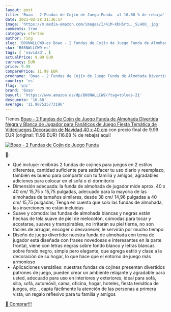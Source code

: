 ```yaml
---
layout: post
title: 'Boao - 2 Fundas de Cojín de Juego Funda  al 16.68 % de rebaja'
date: 2021-02-28 21:36:17
image: 'https://m.media-amazon.com/images/I/41M-KbH5rtL._SL400_.jpg'
comments: true
category: ofertas
author: ring
slug: 'B08NWLLCW9-es Boao - 2 Fundas de Cojín de Juego Funda de Almohada...'
sku: 'B08NWLLCW9-es'
tags: [ 'navidad', ]
actualPrice: 9.99 EUR
currency: EUR
price: 9.99
comparePrice: 11.99 EUR
prodname: 'Boao - 2 Fundas de Cojín de Juego Funda de Almohada Divertida Negra y Blanca de Jugador para Fanáticos de Juego Fiesta Temática de Videojuegos Decoración de Navidad  40 x 40 cm'
country: 'es'
flag: '🇪🇸'
brand: 'Boao'
buyurl: 'https://www.amazon.es/dp/B08NWLLCW9/?tag=tolees-21'
descuento: '16.68'
average: '11.907525773196'
---
```


Tienes [Boao - 2 Fundas de Cojín de Juego Funda de Almohada Divertida Negra y Blanca de Jugador para Fanáticos de Juego Fiesta Temática de Videojuegos Decoración de Navidad  40 x 40 cm](https://www.amazon.es/dp/B08NWLLCW9/?tag=tolees-21) con precio final de  9.99 EUR (original: 11.99 EUR) (16.68 %  de rebaja) aqui!

[![Boao - 2 Fundas de Cojín de Juego Funda ](https://m.media-amazon.com/images/I/41M-KbH5rtL._SL400_.jpg)](https://www.amazon.es/dp/B08NWLLCW9/?tag=tolees-21)

🔎:

- Qué incluye: recibirás 2 fundas de cojines para juegos en 2 estilos diferentes, cantidad suficiente para satisfacer tu uso diario y reemplazo, también es bueno para compartir con tu familia y amigos, agradables adiciones para colocar en el sofá o el dormitorio
- Dimensión adecuada: la funda de almohada de jugador mide aprox. 40 x 40 cm/ 15,75 x 15,75 pulgadas, adecuado para la mayoría de las almohadas de tamaños similares, desde 38 cm/ 14,96 pulgadas a 40 cm/ 15,75 pulgadas; Tenga en cuenta que solo las fundas de almohada, las inserciones no están incluidas
- Suave y cómoda: las fundas de almohada blancas y negras están hechas de tela suave de piel de melocotón, cómodas para tocar y acostarse, suaves y transpirables, no irritarán su piel tierna, no son fáciles de arrugar, encoger o desvanecer, le servirán por mucho tiempo
- Diseño de juego divertido: nuestra funda de almohada con tema de jugador está diseñada con frases novedosas e interesantes en la parte frontal, viene con letras negras sobre fondo blanco y letras blancas sobre fondo negro, simple pero elegante, que agrega estilo y clase a la decoración de su hogar, lo que hace que el entorno de juego más armonioso
- Aplicaciones versátiles: nuestras fundas de cojines presentan divertidos patrones de juego, pueden crear un ambiente relajante y agradable para usted, adecuado para uso en interiores y exteriores, ideal para sofá, silla, sofá, automóvil, cama, oficina, hogar, hoteles, fiesta temática de juegos, etc. , capta fácilmente la atención de las personas a primera vista, un regalo reflexivo para tu familia y amigos

[🛒 Comprar!!!](https://www.amazon.es/dp/B08NWLLCW9/?tag=tolees-21)
